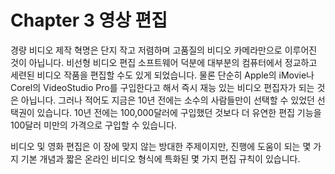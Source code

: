 # Chapter 3 영상 편집

경량 비디오 제작 혁명은 단지 작고 저렴하며 고품질의 비디오 카메라만으로 이루어진 것이 아닙니다. 비선형 비디오 편집 소프트웨어 덕분에 대부분의 컴퓨터에서 정교하고 세련된 비디오 작품을 편집할 수도 있게 되었습니다. 물론 단순히 Apple의 iMovie나 Corel의 VideoStudio Pro를 구입한다고 해서 즉시 재능 있는 비디오 편집자가 되는 것은 아닙니다. 그러나 적어도 지금은 10년 전에는 소수의 사람들만이 선택할 수 있었던 선택권이 있습니다. 10년 전에는 100,000달러에 구입했던 것보다 더 유연한 편집 기능을 100달러 미만의 가격으로 구입할 수 있습니다.

비디오 및 영화 편집은 이 장에 맞지 않는 방대한 주제이지만, 진행에 도움이 되는 몇 가지 기본 개념과 짧은 온라인 비디오 형식에 특화된 몇 가지 편집 규칙이 있습니다.

